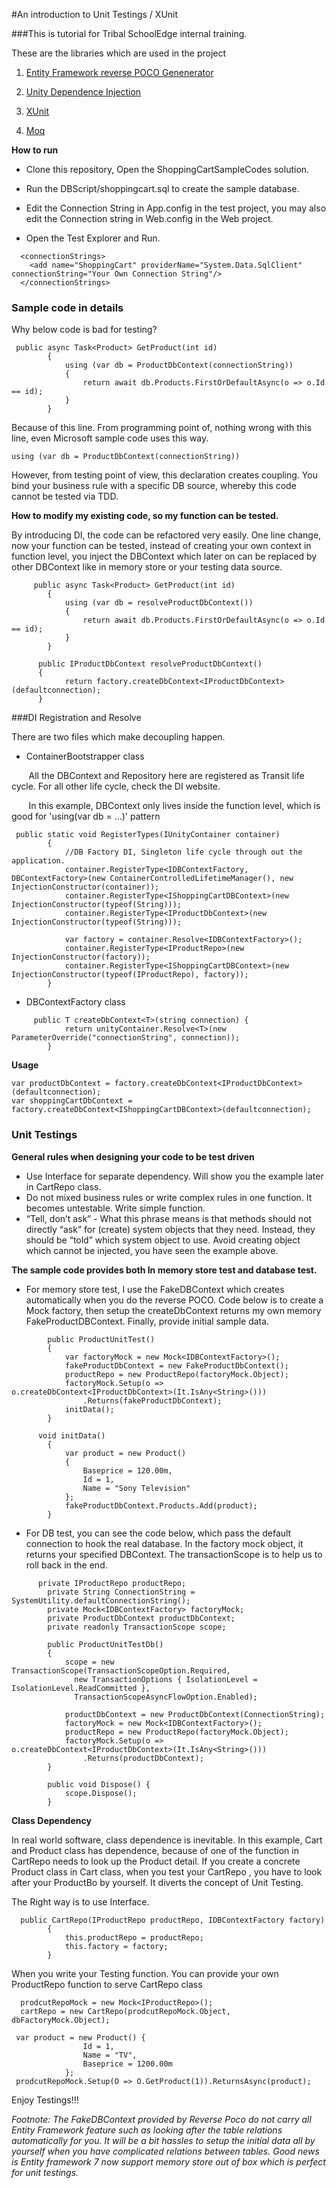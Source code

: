 #An introduction to Unit Testings / XUnit

###This is tutorial for Tribal SchoolEdge internal training.
 
These are the libraries which are used in the project 

1. [Entity Framework reverse POCO Genenerator](https://visualstudiogallery.msdn.microsoft.com/ee4fcff9-0c4c-4179-afd9-7a2fb90f5838)
 
2. [Unity Dependence Injection](https://msdn.microsoft.com/en-us/library/dn178469(v=pandp.30).aspx) 

3. [XUnit](https://xunit.github.io/) 

4. [Moq](https://github.com/Moq/moq4/wiki/Quickstart)
  

**How to run**

* Clone this repository, Open the ShoppingCartSampleCodes solution. 

* Run the DBScript/shoppingcart.sql to create the sample database.

* Edit the Connection String in App.config in the test project, you may also edit the Connection string in Web.config in the Web project. 

* Open the Test Explorer and Run.

```
  <connectionStrings>
    <add name="ShoppingCart" providerName="System.Data.SqlClient" connectionString="Your Own Connection String"/>
  </connectionStrings>
```

### Sample code in details

Why below code is bad for testing?   

```
 public async Task<Product> GetProduct(int id)
        {
            using (var db = ProductDbContext(connectionString))
            {
                return await db.Products.FirstOrDefaultAsync(o => o.Id == id);
            }
        }
```
Because of this line. From programming point of, nothing wrong with this line, even Microsoft sample code uses this way.
```
using (var db = ProductDbContext(connectionString))
```
However, from testing point of view, this declaration creates coupling. You bind your business rule with a specific DB source, whereby this code cannot be tested via TDD. 

**How to modify my existing code, so my function can be tested.**

By introducing DI, the code can be refactored very easily. One line change, now your function can be tested, instead of creating your own context in function level, you inject the DBContext which later on can be replaced by other DBContext like in memory store or your testing data source.  

```
     public async Task<Product> GetProduct(int id)
        {
            using (var db = resolveProductDbContext())
            {
                return await db.Products.FirstOrDefaultAsync(o => o.Id == id);
            }
        }

      public IProductDbContext resolveProductDbContext()
      {
            return factory.createDbContext<IProductDbContext>(defaultconnection);
      }
```

###DI Registration and Resolve

There are two files which make decoupling happen.

* ContainerBootstrapper class


&nbsp;&nbsp;&nbsp;&nbsp;&nbsp;&nbsp; All the DBContext and Repository here are registered as Transit life cycle. For all other life cycle, check the DI website. 

&nbsp;&nbsp;&nbsp;&nbsp;&nbsp;&nbsp; In this example, DBContext only lives inside the function level, which is good for 'using(var db = ...)' pattern 

```
 public static void RegisterTypes(IUnityContainer container)
        {
            //DB Factory DI, Singleton life cycle through out the application.  
            container.RegisterType<IDBContextFactory, DBContextFactory>(new ContainerControlledLifetimeManager(), new InjectionConstructor(container));
            container.RegisterType<IShoppingCartDBContext>(new InjectionConstructor(typeof(String)));
            container.RegisterType<IProductDbContext>(new InjectionConstructor(typeof(String)));

            var factory = container.Resolve<IDBContextFactory>();
            container.RegisterType<IProductRepo>(new InjectionConstructor(factory));
            container.RegisterType<IShoppingCartDBContext>(new InjectionConstructor(typeof(IProductRepo), factory));
        }
```



* DBContextFactory class

```
     public T createDbContext<T>(string connection) {
            return unityContainer.Resolve<T>(new ParameterOverride("connectionString", connection));
        }
```
**Usage**

```
var productDbContext = factory.createDbContext<IProductDbContext>(defaultconnection);
var shoppingCartDbContext = factory.createDbContext<IShoppingCartDBContext>(defaultconnection);
```

### Unit Testings

**General rules when designing your code to be test driven**

* Use Interface for separate dependency. Will show you the example later in CartRepo class. 
* Do not mixed business rules or write complex rules in one function. It becomes untestable. Write simple function.
* “Tell, don’t ask” - What this phrase means is that methods should not directly “ask” for (create) system objects that they need. Instead, they should be “told” which system object to use. Avoid creating object which cannot be injected, you have seen the example above. 
 

**The sample code provides both In memory store test and database test.**

* For memory store test, I use the FakeDBContext which creates automatically when you do the reverse POCO. Code below is to create a Mock factory, then setup the createDbContext returns my own memory FakeProductDBContext. Finally, provide initial sample data. 

```
        public ProductUnitTest()
        {
            var factoryMock = new Mock<IDBContextFactory>();
            fakeProductDbContext = new FakeProductDbContext();
            productRepo = new ProductRepo(factoryMock.Object);
            factoryMock.Setup(o => o.createDbContext<IProductDbContext>(It.IsAny<String>()))
                .Returns(fakeProductDbContext);
            initData();
        }

      void initData()
        {
            var product = new Product()
            {
                Baseprice = 120.00m,
                Id = 1,
                Name = "Sony Television"
            };
            fakeProductDbContext.Products.Add(product);
        }
```

* For DB test, you can see the code below, which pass the default connection to hook the real database. In the factory mock object, it returns your specified DBContext. The transactionScope is to help us to roll back in the end. 

```
      private IProductRepo productRepo;
        private String ConnectionString = SystemUtility.defaultConnectionString();
        private Mock<IDBContextFactory> factoryMock;
        private ProductDbContext productDbContext;
        private readonly TransactionScope scope;

        public ProductUnitTestDb()
        {
            scope = new TransactionScope(TransactionScopeOption.Required,
              new TransactionOptions { IsolationLevel = IsolationLevel.ReadCommitted },
              TransactionScopeAsyncFlowOption.Enabled);
          
            productDbContext = new ProductDbContext(ConnectionString); 
            factoryMock = new Mock<IDBContextFactory>();
            productRepo = new ProductRepo(factoryMock.Object);
            factoryMock.Setup(o => o.createDbContext<IProductDbContext>(It.IsAny<String>()))
                .Returns(productDbContext);
        }

        public void Dispose() {
            scope.Dispose();
        }
```

**Class Dependency** 

In real world software, class dependence is inevitable. In this example, Cart and Product class has dependence, because of one of the function in CartRepo needs to look up the Product detail. If you create a concrete Product class in Cart class, when you test your CartRepo , you have to look after your ProductBo by yourself. It diverts the concept of Unit Testing. 

The Right way is to use Interface.  

```
  public CartRepo(IProductRepo productRepo, IDBContextFactory factory)
        {
            this.productRepo = productRepo;
            this.factory = factory;
        }
```
When you write your Testing function. You can provide your own ProductRepo function to serve CartRepo class
```
  prodcutRepoMock = new Mock<IProductRepo>();
  cartRepo = new CartRepo(prodcutRepoMock.Object, dbFactoryMock.Object);

 var product = new Product() {
                Id = 1,
                Name = "TV",
                Baseprice = 1200.00m
            };
 prodcutRepoMock.Setup(O => O.GetProduct(1)).ReturnsAsync(product);
```

Enjoy Testings!!!


_Footnote: The FakeDBContext provided by Reverse Poco do not carry all Entity Framework feature such as looking after the table relations automatically for you. It will be a bit hassles to setup the initial data all by yourself when you have complicated relations between tables. 
Good news is Entity framework 7 now support memory store out of box which is perfect for unit testings._ 





 



